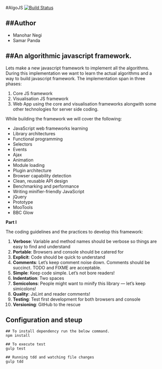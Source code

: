 
#AlgoJS [![Build Status](https://secure.travis-ci.org/mnegi/algojs.png)](http://travis-ci.org/mnegi/algojs)

##Author
----------
- Manohar Negi
- Samar Panda

##An algorithmic javascript framework.
----------

Lets make a new javascript framework to implement all the algorithms. During this implementation we want to learn the actual algorithms and a way to build javascript framework. The implementation span in three phases:
1. Core JS framework
2. Visualisation JS framework
3. Web App using the core and visualisation frameworks alongwith some other technologies for server side coding.

While building the framework we will cover the following:

- JavaScript web frameworks learning
- Library architectures
- Functional programming
- Selectors
- Events
- Ajax
- Animation
- Module loading
- Plugin architecture
- Browser capability detection
- Clean, reusable API design
- Benchmarking and performance
- Writing minifier-friendly JavaScript
- jQuery
- Prototype
- MooTools
- BBC Glow

**Part I**

The coding guidelines and the practices to develop this framework:

1. **Verbose**: Variable and method names should be verbose so things are easy to find and understand
2. **Portable**: Browsers and console should be catered for
3. **Explicit**: Code should be quick to understand
4. **Comments**: Let’s keep comment noise down. Comments should be succinct. TODO and FIXME are acceptable.
5. **Simple**: Keep code simple. Let’s not bore readers!
6. **Indentation**: Two spaces
7. **Semicolons**: People might want to minify this library — let’s keep simicolons!
8. **Quality**: JsLint and reader comments!
9. **Testing**: Test first development for both browsers and console
10. **Versioning**: GitHub to the rescue

## Configuration and steup

```shell
## To install dependency run the below command.
npm install

## To execute test
gulp test

## Running tdd and watching file changes
gulp tdd
```

